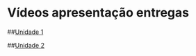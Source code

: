 # Vídeos apresentação entregas

##[Unidade 1](https://youtu.be/OaoBQTOuv2g)

##[Unidade 2](https://youtu.be/tErQbm5YXX0)
